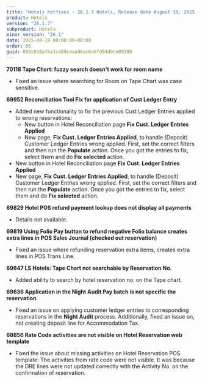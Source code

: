 ```yaml
---
title: "Hotels hotfixes - 26.1.7 Hotels, Release date August 19, 2025 - Hotfixes"
product: Hotels
version: "26.1.7"
subproduct: Hotels
minor_version: "26.1"
date: 2025-08-19 00:00:00+00:00
order: 65
guid: 692c618af6e1c489caaa96ac8a6fd94d9ce09188
---
```


<strong>70118 Tape Chart: fuzzy search doesn't work for room name</strong>
<ul><li>Fixed an issue where searching for Room on Tape Chart was case sensitive.</li></ul>
<strong>69952 Reconciliation Tool Fix for application of Cust Ledger Entry</strong>
<ul><li>Added new functionality to fix the previous Cust Ledger Entries applied to wrong reservations:<ul><li>New button in Hotel Reconciliation page <b>Fix Cust. Ledger Entries Applied</b></li><li>New page, <b>Fix Cust. Ledger Entries Applied</b>, to handle (Deposit) Customer Ledger Entries wrong applied. First, set the correct filters and then run the <b>Populate</b> action. Once you got the entries to fix, select them and do <b>Fix selected</b> action.</li></ul></li><li>New button in Hotel Reconciliation page <b>Fix Cust. Ledger Entries Applied</b></li><li>New page, <b>Fix Cust. Ledger Entries Applied</b>, to handle (Deposit) Customer Ledger Entries wrong applied. First, set the correct filters and then run the <b>Populate</b> action. Once you got the entries to fix, select them and do <b>Fix selected</b> action.</li></ul>
<strong>69829 Hotel POS refund payment lookup does not display all payments</strong>
<ul><li>Details not available.</li></ul>
<strong>69819 Using Folio Pay button to refund negative Folio balance creates extra lines in POS Sales Journal (checked out reservation)</strong>
<ul><li>Fixed an issue where refunding reservation extra items, creates extra lines in POS Trans Line.</li></ul>
<strong>69647 LS Hotels: Tape Chart not searchable by Reservation No.</strong>
<ul><li>Added ability to search by hotel reservation no. on the Tape chart.</li></ul>
<strong>69636 Application in the Night Audit Pay batch is not specific the reservation</strong>
<ul><li>Fixed an issue on applying customer ledger entries to corresponding reservations in the <b>Night Audit</b> process. Additionally, fixed an issue on, not creating deposit line for Accommodation Tax.</li></ul>
<strong>68856 Rate Code activities are not visible on Hotel Reservation web template</strong>
<ul><li>Fixed the issue about missing activities on Hotel Reservation POS template: The activities from rate code were not visible. It was because the DRE lines were not updated correctly with the Activity No. on the confirmation of reservation.</li></ul>
